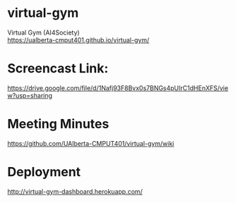 # virtual-gym
Virtual Gym (AI4Society)
<br>
https://ualberta-cmput401.github.io/virtual-gym/

# Screencast Link:
https://drive.google.com/file/d/1Nafj93F8Bvx0s7BNGs4pUIrC1dHEnXFS/view?usp=sharing

# Meeting Minutes
https://github.com/UAlberta-CMPUT401/virtual-gym/wiki

# Deployment
http://virtual-gym-dashboard.herokuapp.com/
